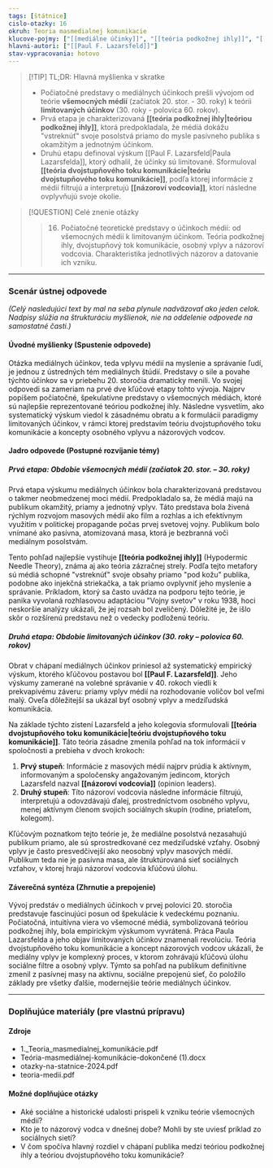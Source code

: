 ```yaml
---
tags: [štátnice]
cislo-otazky: 16
okruh: Teoria masmedialnej komunikacie
klucove-pojmy: ["[[mediálne účinky]]", "[[teória podkožnej ihly]]", "[[teória dvojstupňového toku komunikácie]]", "[[názoroví vodcovia]]", "[[limitované účinky médií]]"]
hlavni-autori: ["[[Paul F. Lazarsfeld]]"]
stav-vypracovania: hotovo
---
```


> [!TIP] TL;DR: Hlavná myšlienka v skratke
> * Počiatočné predstavy o mediálnych účinkoch prešli vývojom od teórie **všemocných médií** (začiatok 20. stor. - 30. roky) k teórii **limitovaných účinkov** (30. roky - polovica 60. rokov).
> * Prvá etapa je charakterizovaná **[[teória podkožnej ihly|teóriou podkožnej ihly]]**, ktorá predpokladala, že médiá dokážu "vstreknúť" svoje posolstvá priamo do mysle pasívneho publika s okamžitým a jednotným účinkom.
> * Druhú etapu definoval výskum [[Paul F. Lazarsfeld|Paula Lazarsfelda]], ktorý odhalil, že účinky sú limitované. Sformuloval **[[teória dvojstupňového toku komunikácie|teóriu dvojstupňového toku komunikácie]]**, podľa ktorej informácie z médií filtrujú a interpretujú **[[názoroví vodcovia]]**, ktorí následne ovplyvňujú svoje okolie.

> [!QUESTION] Celé znenie otázky
> > 16. Počiatočné teoretické predstavy o účinkoch médií: od všemocných médií k limitovaným účinkom. Teória podkožnej ihly, dvojstupňový tok komunikácie, osobný vplyv a názoroví vodcovia. Charakteristika jednotlivých názorov a datovanie ich vzniku.

---
### Scenár ústnej odpovede

*(Celý nasledujúci text by mal na seba plynule nadväzovať ako jeden celok. Nadpisy slúžia na štrukturáciu myšlienok, nie na oddelenie odpovede na samostatné časti.)*

#### Úvodné myšlienky (Spustenie odpovede)

Otázka mediálnych účinkov, teda vplyvu médií na myslenie a správanie ľudí, je jednou z ústredných tém mediálnych štúdií. Predstavy o sile a povahe týchto účinkov sa v priebehu 20. storočia dramaticky menili. Vo svojej odpovedi sa zameriam na prvé dve kľúčové etapy tohto vývoja. Najprv popíšem počiatočné, špekulatívne predstavy o všemocných médiách, ktoré sú najlepšie reprezentované teóriou podkožnej ihly. Následne vysvetlím, ako systematický výskum viedol k zásadnému obratu a k formulácii paradigmy limitovaných účinkov, v rámci ktorej predstavím teóriu dvojstupňového toku komunikácie a koncepty osobného vplyvu a názorových vodcov.

#### Jadro odpovede (Postupné rozvíjanie témy)

##### Prvá etapa: Obdobie všemocných médií (začiatok 20. stor. – 30. roky)

Prvá etapa výskumu mediálnych účinkov bola charakterizovaná predstavou o takmer neobmedzenej moci médií. Predpokladalo sa, že médiá majú na publikum okamžitý, priamy a jednotný vplyv. Táto predstava bola živená rýchlym rozvojom masových médií ako film a rozhlas a ich efektívnym využitím v politickej propagande počas prvej svetovej vojny. Publikum bolo vnímané ako pasívna, atomizovaná masa, ktorá je bezbranná voči mediálnym posolstvám.

Tento pohľad najlepšie vystihuje **[[teória podkožnej ihly]]** (Hypodermic Needle Theory), známa aj ako teória zázračnej strely. Podľa tejto metafory sú médiá schopné "vstreknúť" svoje obsahy priamo "pod kožu" publika, podobne ako injekčná striekačka, a tak priamo ovplyvniť jeho myslenie a správanie. Príkladom, ktorý sa často uvádza na podporu tejto teórie, je panika vyvolaná rozhlasovou adaptáciou "Vojny svetov" v roku 1938, hoci neskoršie analýzy ukázali, že jej rozsah bol zveličený. Dôležité je, že išlo skôr o rozšírenú predstavu než o vedecky podloženú teóriu.

##### Druhá etapa: Obdobie limitovaných účinkov (30. roky – polovica 60. rokov)

Obrat v chápaní mediálnych účinkov priniesol až systematický empirický výskum, ktorého kľúčovou postavou bol **[[Paul F. Lazarsfeld]]**. Jeho výskumy zamerané na volebné správanie v 40. rokoch viedli k prekvapivému záveru: priamy vplyv médií na rozhodovanie voličov bol veľmi malý. Oveľa dôležitejší sa ukázal byť osobný vplyv a medziľudská komunikácia.

Na základe týchto zistení Lazarsfeld a jeho kolegovia sformulovali **[[teória dvojstupňového toku komunikácie|teóriu dvojstupňového toku komunikácie]]**. Táto teória zásadne zmenila pohľad na tok informácií v spoločnosti a prebieha v dvoch krokoch:
1.  **Prvý stupeň**: Informácie z masových médií najprv prúdia k aktívnym, informovaným a spoločensky angažovaným jedincom, ktorých Lazarsfeld nazval **[[názoroví vodcovia]]** (opinion leaders).
2.  **Druhý stupeň**: Títo názoroví vodcovia následne informácie filtrujú, interpretujú a odovzdávajú ďalej, prostredníctvom osobného vplyvu, menej aktívnym členom svojich sociálnych skupín (rodine, priateľom, kolegom).

Kľúčovým poznatkom tejto teórie je, že mediálne posolstvá nezasahujú publikum priamo, ale sú sprostredkované cez medziľudské vzťahy. Osobný vplyv je často presvedčivejší ako neosobný vplyv masových médií. Publikum teda nie je pasívna masa, ale štruktúrovaná sieť sociálnych vzťahov, v ktorej hrajú názoroví vodcovia kľúčovú úlohu.

#### Záverečná syntéza (Zhrnutie a prepojenie)

Vývoj predstáv o mediálnych účinkoch v prvej polovici 20. storočia predstavuje fascinujúci posun od špekulácie k vedeckému poznaniu. Počiatočná, intuitívna viera vo všemocné médiá, symbolizovaná teóriou podkožnej ihly, bola empirickým výskumom vyvrátená. Práca Paula Lazarsfelda a jeho objav limitovaných účinkov znamenali revolúciu. Teória dvojstupňového toku komunikácie a koncept názorových vodcov ukázali, že mediálny vplyv je komplexný proces, v ktorom zohrávajú kľúčovú úlohu sociálne filtre a osobný vplyv. Týmto sa pohľad na publikum definitívne zmenil z pasívnej masy na aktívnu, sociálne prepojenú sieť, čo položilo základy pre všetky ďalšie, modernejšie teórie mediálnych účinkov.

---

### Doplňujúce materiály (pre vlastnú prípravu)

#### Zdroje
* 1._Teoria_masmedialnej_komunikácie.pdf
* Teória-masmediálnej-komunikácie-dokončené (1).docx
* otazky-na-statnice-2024.pdf
* teoria-medii.pdf

#### Možné doplňujúce otázky
* Aké sociálne a historické udalosti prispeli k vzniku teórie všemocných médií?
* Kto je to názorový vodca v dnešnej dobe? Mohli by ste uviesť príklad zo sociálnych sietí?
* V čom spočíva hlavný rozdiel v chápaní publika medzi teóriou podkožnej ihly a teóriou dvojstupňového toku komunikácie?